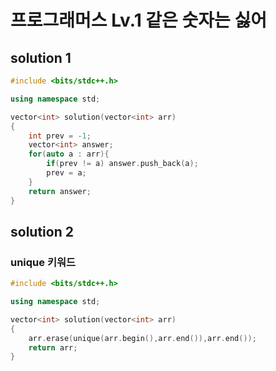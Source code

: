 ﻿# 프로그래머스 Lv.1 같은 숫자는 싫어

## solution 1

```c++
#include <bits/stdc++.h>

using namespace std;

vector<int> solution(vector<int> arr) 
{
    int prev = -1;
    vector<int> answer;
    for(auto a : arr){
        if(prev != a) answer.push_back(a);
        prev = a;
    }
    return answer;
}
```

## solution 2

### unique 키워드

```c++
#include <bits/stdc++.h>

using namespace std;

vector<int> solution(vector<int> arr) 
{
    arr.erase(unique(arr.begin(),arr.end()),arr.end());
    return arr;
}
```